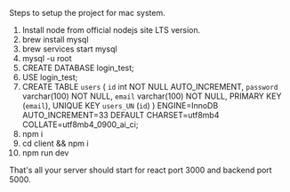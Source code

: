 Steps to setup the project for mac system.

1. Install node from official nodejs site LTS version.
2. brew install mysql
3. brew services start mysql
4. mysql -u root
5. CREATE DATABASE login_test;
6. USE login_test;
7. CREATE TABLE `users` (
  `id` int NOT NULL AUTO_INCREMENT,
  `password` varchar(100) NOT NULL,
  `email` varchar(100) NOT NULL,
  PRIMARY KEY (`email`),
  UNIQUE KEY `users_UN` (`id`)
  ) ENGINE=InnoDB AUTO_INCREMENT=33 DEFAULT CHARSET=utf8mb4 COLLATE=utf8mb4_0900_ai_ci;
8. npm i
9. cd client && npm i
10. npm run dev

That's all your server should start for react port 3000 and backend port 5000.

